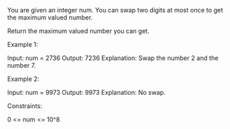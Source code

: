 You are given an integer num. You can swap two digits at most once to get the
maximum valued number.

Return the maximum valued number you can get.


Example 1:


Input: num = 2736
Output: 7236
Explanation: Swap the number 2 and the number 7.


Example 2:


Input: num = 9973
Output: 9973
Explanation: No swap.



Constraints:


0 <= num <= 10^8





